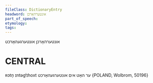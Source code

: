```yaml
---
fileClass: DictionaryEntry
headword: אונטערהאָרכן
part_of_speech: 
etymology: 
tags: 
---
```

אונטערהאָרכן
אונטערגעהאָרכט

CENTRAL
========

ʀɔtn̩ ɪntəgʲɪhoxt ער האָט אים אונטערגעהאָרכט {POLAND, Wolbrom, 50196}